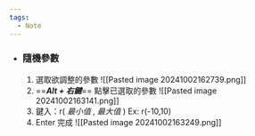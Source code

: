 ```yaml
---
tags:
  - Note
---
```


- ### 隨機參數
	1.  選取欲調整的參數
		![[Pasted image 20241002162739.png]]
	2. ==***Alt + 右鍵***== 點擊已選取的參數
		![[Pasted image 20241002163141.png]]
	3. 鍵入：r( *最小值* , *最大值* )       Ex: r(-10,10)
	4. Enter 完成
		![[Pasted image 20241002163249.png]]